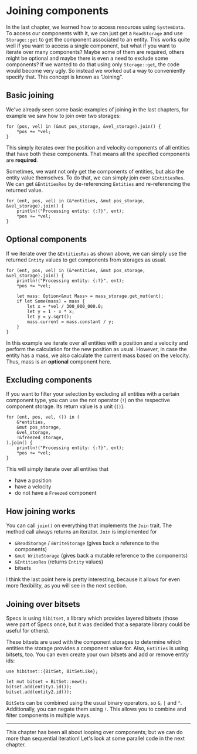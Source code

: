 # Joining components

In the last chapter, we learned how to access resources using `SystemData`.
To access our components with it, we can just get a `ReadStorage` and use
`Storage::get` to get the component associated to an entity. This works quite
well if you want to access a single component, but what if you want to
iterate over many components? Maybe some of them are required, others might
be optional and maybe there is even a need to exclude some components?
If we wanted to do that using only `Storage::get`, the code would become very ugly.
So instead we worked out a way to conveniently specify that. This concept is
known as "Joining".

## Basic joining

We've already seen some basic examples of joining in the last chapters, for
example we saw how to join over two storages:

```rust,ignore
for (pos, vel) in (&mut pos_storage, &vel_storage).join() {
    *pos += *vel;
}
```

This simply iterates over the position and velocity components of
all entities that have both these components. That means all the
specified components are **required**.

Sometimes, we want not only get the components of entities,
but also the entity value themselves. To do that, we can simply join over
`&EntitiesRes`. We can get `&EntitiesRes` by de-referencing `Entities`
and re-referencing the returned value.

```rust,ignore
for (ent, pos, vel) in (&*entities, &mut pos_storage, &vel_storage).join() {
    println!("Processing entity: {:?}", ent);
    *pos += *vel;
}
```

## Optional components

If we iterate over the `&EntitiesRes` as shown above, we can simply
use the returned `Entity` values to get components from storages as usual.

```rust,ignore
for (ent, pos, vel) in (&*entities, &mut pos_storage, &vel_storage).join() {
    println!("Processing entity: {:?}", ent);
    *pos += *vel;
    
    let mass: Option<&mut Mass> = mass_storage.get_mut(ent);
    if let Some(mass) = mass {
        let x = *vel / 300_000_000.0;
        let y = 1 - x * x;
        let y = y.sqrt();
        mass.current = mass.constant / y;
    }
}
```

In this example we iterate over all entities with a position and a velocity
and perform the calculation for the new position as usual.
However, in case the entity has a mass, we also calculate the current
mass based on the velocity. Thus, mass is an **optional** component here.

## Excluding components

If you want to filter your selection by excluding all entities
with a certain component type, you can use the not operator (`!`)
on the respective component storage. Its return value is a unit (`()`).

```rust,ignore
for (ent, pos, vel, ()) in (
    &*entities,
    &mut pos_storage,
    &vel_storage,
    !&freezed_storage,
).join() {
    println!("Processing entity: {:?}", ent);
    *pos += *vel;
}
```

This will simply iterate over all entities that

* have a position
* have a velocity
* do not have a `Freezed` component

## How joining works

You can call `join()` on everything that implements the `Join` trait.
The method call always returns an iterator. `Join` is implemented for

* `&ReadStorage` / `&WriteStorage` (gives back a reference to the components)
* `&mut WriteStorage` (gives back a mutable reference to the components)
* `&EntitiesRes` (returns `Entity` values)
* bitsets

I think the last point here is pretty interesting, because
it allows for even more flexibility, as you will see in the next
section.

## Joining over bitsets

Specs is using `hibitset`, a library which provides layered bitsets
(those were part of Specs once, but it was decided that a separate
library could be useful for others).

These bitsets are used with the component storages to determine
which entities the storage provides a component value for. Also,
`Entities` is using bitsets, too. You can even create your
own bitsets and add or remove entity ids:

```rust,ignore
use hibitset::{BitSet, BitSetLike};

let mut bitset = BitSet::new();
bitset.add(entity1.id());
bitset.add(entity2.id());
```

`BitSet`s can be combined using the usual binary operators,
so `&`, `|` and `^`. Additionally, you can negate them using `!`.
This allows you to combine and filter components in multiple ways.

---

This chapter has been all about looping over components; but we can do more
than sequential iteration! Let's look at some parallel code in the next
chapter.
